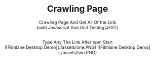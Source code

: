 <div align="center">

  <br />

  <h1 align="center">Crawling Page</h1>

Crawling Page And Get All Of the Link <br /> build Javascript And Unit Testing(JEST)
<br />

  <br />
  Type Any  The Link After npm Start 
  <br />
![Filmlane Desktop Demo](./assets/one.PNG)
![Filmlane Desktop Demo](./assets/two.PNG)
</div>

